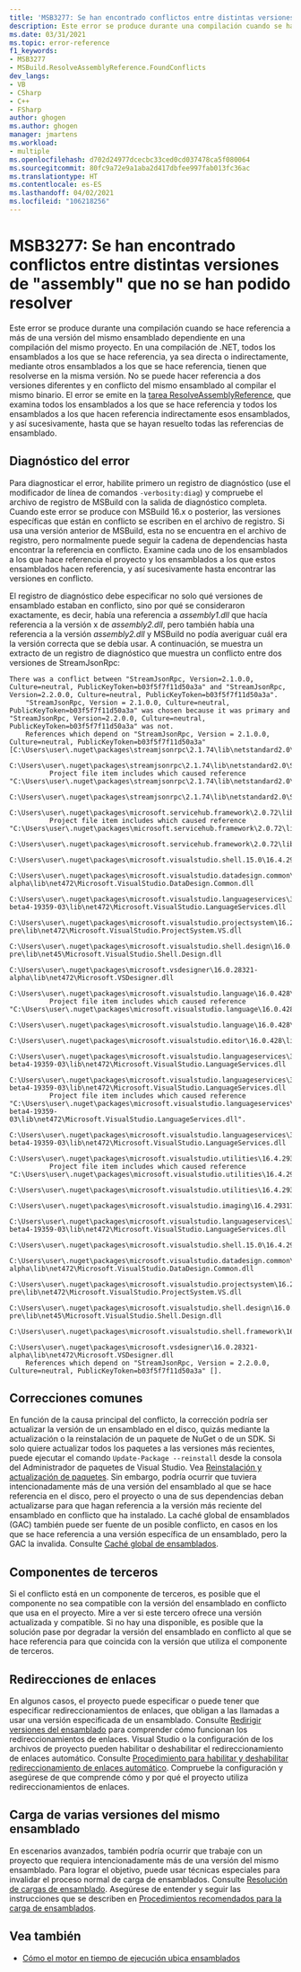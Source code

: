 ```yaml
---
title: 'MSB3277: Se han encontrado conflictos entre distintas versiones de "assembly" que no se han podido resolver.'
description: Este error se produce durante una compilación cuando se hace referencia a más de una versión del mismo ensamblado dependiente en una compilación del mismo proyecto.
ms.date: 03/31/2021
ms.topic: error-reference
f1_keywords:
- MSB3277
- MSBuild.ResolveAssemblyReference.FoundConflicts
dev_langs:
- VB
- CSharp
- C++
- FSharp
author: ghogen
ms.author: ghogen
manager: jmartens
ms.workload:
- multiple
ms.openlocfilehash: d702d24977dcecbc33ced0cd037478ca5f080064
ms.sourcegitcommit: 80fc9a72e9a1aba2d417dbfee997fab013fc36ac
ms.translationtype: HT
ms.contentlocale: es-ES
ms.lasthandoff: 04/02/2021
ms.locfileid: "106218256"
---
```

# <a name="msb3277-found-conflicts-between-different-versions-of-assembly-that-could-not-be-resolved"></a>MSB3277: Se han encontrado conflictos entre distintas versiones de "assembly" que no se han podido resolver

Este error se produce durante una compilación cuando se hace referencia a más de una versión del mismo ensamblado dependiente en una compilación del mismo proyecto. En una compilación de .NET, todos los ensamblados a los que se hace referencia, ya sea directa o indirectamente, mediante otros ensamblados a los que se hace referencia, tienen que resolverse en la misma versión. No se puede hacer referencia a dos versiones diferentes y en conflicto del mismo ensamblado al compilar el mismo binario. El error se emite en la [tarea ResolveAssemblyReference](../resolveassemblyreference-task.md), que examina todos los ensamblados a los que se hace referencia y todos los ensamblados a los que hacen referencia indirectamente esos ensamblados, y así sucesivamente, hasta que se hayan resuelto todas las referencias de ensamblado.

## <a name="diagnosing-the-error"></a>Diagnóstico del error

Para diagnosticar el error, habilite primero un registro de diagnóstico (use el modificador de línea de comandos `-verbosity:diag`) y compruebe el archivo de registro de MSBuild con la salida de diagnóstico completa. Cuando este error se produce con MSBuild 16.x o posterior, las versiones específicas que están en conflicto se escriben en el archivo de registro. Si usa una versión anterior de MSBuild, esta no se encuentra en el archivo de registro, pero normalmente puede seguir la cadena de dependencias hasta encontrar la referencia en conflicto. Examine cada uno de los ensamblados a los que hace referencia el proyecto y los ensamblados a los que estos ensamblados hacen referencia, y así sucesivamente hasta encontrar las versiones en conflicto.

El registro de diagnóstico debe especificar no solo qué versiones de ensamblado estaban en conflicto, sino por qué se consideraron exactamente, es decir, había una referencia a *assembly1.dll* que hacía referencia a la versión x de *assembly2.dll*, pero también había una referencia a la versión *assembly2.dll* y MSBuild no podía averiguar cuál era la versión correcta que se debía usar.  A continuación, se muestra un extracto de un registro de diagnóstico que muestra un conflicto entre dos versiones de StreamJsonRpc:

```output
There was a conflict between "StreamJsonRpc, Version=2.1.0.0, Culture=neutral, PublicKeyToken=b03f5f7f11d50a3a" and "StreamJsonRpc, Version=2.2.0.0, Culture=neutral, PublicKeyToken=b03f5f7f11d50a3a".
    "StreamJsonRpc, Version = 2.1.0.0, Culture=neutral, PublicKeyToken=b03f5f7f11d50a3a" was chosen because it was primary and "StreamJsonRpc, Version=2.2.0.0, Culture=neutral, PublicKeyToken=b03f5f7f11d50a3a" was not.
    References which depend on "StreamJsonRpc, Version = 2.1.0.0, Culture=neutral, PublicKeyToken=b03f5f7f11d50a3a" [C:\Users\user\.nuget\packages\streamjsonrpc\2.1.74\lib\netstandard2.0\StreamJsonRpc.dll].
    C:\Users\user\.nuget\packages\streamjsonrpc\2.1.74\lib\netstandard2.0\StreamJsonRpc.dll
          Project file item includes which caused reference "C:\Users\user\.nuget\packages\streamjsonrpc\2.1.74\lib\netstandard2.0\StreamJsonRpc.dll".
            C:\Users\user\.nuget\packages\streamjsonrpc\2.1.74\lib\netstandard2.0\StreamJsonRpc.dll
        C:\Users\user\.nuget\packages\microsoft.servicehub.framework\2.0.72\lib\netstandard2.0\Microsoft.ServiceHub.Framework.dll
          Project file item includes which caused reference "C:\Users\user\.nuget\packages\microsoft.servicehub.framework\2.0.72\lib\netstandard2.0\Microsoft.ServiceHub.Framework.dll".
            C:\Users\user\.nuget\packages\microsoft.servicehub.framework\2.0.72\lib\netstandard2.0\Microsoft.ServiceHub.Framework.dll
            C:\Users\user\.nuget\packages\microsoft.visualstudio.shell.15.0\16.4.29318.21\lib\net472\Microsoft.VisualStudio.Shell.15.0.dll
            C:\Users\user\.nuget\packages\microsoft.visualstudio.datadesign.common\16.0.28321-alpha\lib\net472\Microsoft.VisualStudio.DataDesign.Common.dll
            C:\Users\user\.nuget\packages\microsoft.visualstudio.languageservices\3.2.0-beta4-19359-03\lib\net472\Microsoft.VisualStudio.LanguageServices.dll
            C:\Users\user\.nuget\packages\microsoft.visualstudio.projectsystem\16.2.133-pre\lib\net472\Microsoft.VisualStudio.ProjectSystem.VS.dll
            C:\Users\user\.nuget\packages\microsoft.visualstudio.shell.design\16.0.28316-pre\lib\net45\Microsoft.VisualStudio.Shell.Design.dll
            C:\Users\user\.nuget\packages\microsoft.vsdesigner\16.0.28321-alpha\lib\net472\Microsoft.VSDesigner.dll
        C:\Users\user\.nuget\packages\microsoft.visualstudio.language\16.0.428\lib\net472\Microsoft.VisualStudio.Language.dll
          Project file item includes which caused reference "C:\Users\user\.nuget\packages\microsoft.visualstudio.language\16.0.428\lib\net472\Microsoft.VisualStudio.Language.dll".
            C:\Users\user\.nuget\packages\microsoft.visualstudio.language\16.0.428\lib\net472\Microsoft.VisualStudio.Language.dll
            C:\Users\user\.nuget\packages\microsoft.visualstudio.editor\16.0.428\lib\net472\Microsoft.VisualStudio.Editor.dll
            C:\Users\user\.nuget\packages\microsoft.visualstudio.languageservices\3.2.0-beta4-19359-03\lib\net472\Microsoft.VisualStudio.LanguageServices.dll
        C:\Users\user\.nuget\packages\microsoft.visualstudio.languageservices\3.2.0-beta4-19359-03\lib\net472\Microsoft.VisualStudio.LanguageServices.dll
          Project file item includes which caused reference "C:\Users\user\.nuget\packages\microsoft.visualstudio.languageservices\3.2.0-beta4-19359-03\lib\net472\Microsoft.VisualStudio.LanguageServices.dll".
            C:\Users\user\.nuget\packages\microsoft.visualstudio.languageservices\3.2.0-beta4-19359-03\lib\net472\Microsoft.VisualStudio.LanguageServices.dll
        C:\Users\user\.nuget\packages\microsoft.visualstudio.utilities\16.4.29317.144\lib\net46\Microsoft.VisualStudio.Utilities.dll
          Project file item includes which caused reference "C:\Users\user\.nuget\packages\microsoft.visualstudio.utilities\16.4.29317.144\lib\net46\Microsoft.VisualStudio.Utilities.dll".
            C:\Users\user\.nuget\packages\microsoft.visualstudio.utilities\16.4.29317.144\lib\net46\Microsoft.VisualStudio.Utilities.dll
            C:\Users\user\.nuget\packages\microsoft.visualstudio.imaging\16.4.29317.144\lib\net472\Microsoft.VisualStudio.Imaging.dll
            C:\Users\user\.nuget\packages\microsoft.visualstudio.languageservices\3.2.0-beta4-19359-03\lib\net472\Microsoft.VisualStudio.LanguageServices.dll
            C:\Users\user\.nuget\packages\microsoft.visualstudio.shell.15.0\16.4.29318.21\lib\net472\Microsoft.VisualStudio.Shell.15.0.dll
            C:\Users\user\.nuget\packages\microsoft.visualstudio.datadesign.common\16.0.28321-alpha\lib\net472\Microsoft.VisualStudio.DataDesign.Common.dll
            C:\Users\user\.nuget\packages\microsoft.visualstudio.projectsystem\16.2.133-pre\lib\net472\Microsoft.VisualStudio.ProjectSystem.VS.dll
            C:\Users\user\.nuget\packages\microsoft.visualstudio.shell.design\16.0.28316-pre\lib\net45\Microsoft.VisualStudio.Shell.Design.dll
            C:\Users\user\.nuget\packages\microsoft.visualstudio.shell.framework\16.4.29318.21\lib\net472\Microsoft.VisualStudio.Shell.Framework.dll
            C:\Users\user\.nuget\packages\microsoft.vsdesigner\16.0.28321-alpha\lib\net472\Microsoft.VSDesigner.dll
    References which depend on "StreamJsonRpc, Version = 2.2.0.0, Culture=neutral, PublicKeyToken=b03f5f7f11d50a3a" [].
```

## <a name="common-fixes"></a>Correcciones comunes

En función de la causa principal del conflicto, la corrección podría ser actualizar la versión de un ensamblado en el disco, quizás mediante la actualización o la reinstalación de un paquete de NuGet o de un SDK. Si solo quiere actualizar todos los paquetes a las versiones más recientes, puede ejecutar el comando `Update-Package --reinstall` desde la consola del Administrador de paquetes de Visual Studio. Vea [Reinstalación y actualización de paquetes](/nuget/consume-packages/reinstalling-and-updating-packages). Sin embargo, podría ocurrir que tuviera intencionadamente más de una versión del ensamblado al que se hace referencia en el disco, pero el proyecto o una de sus dependencias deban actualizarse para que hagan referencia a la versión más reciente del ensamblado en conflicto que ha instalado. La caché global de ensamblados (GAC) también puede ser fuente de un posible conflicto, en casos en los que se hace referencia a una versión específica de un ensamblado, pero la GAC la invalida. Consulte [Caché global de ensamblados](/dotnet/framework/app-domains/gac).

## <a name="third-party-components"></a>Componentes de terceros

Si el conflicto está en un componente de terceros, es posible que el componente no sea compatible con la versión del ensamblado en conflicto que usa en el proyecto. Mire a ver si este tercero ofrece una versión actualizada y compatible. Si no hay una disponible, es posible que la solución pase por degradar la versión del ensamblado en conflicto al que se hace referencia para que coincida con la versión que utiliza el componente de terceros.

## <a name="binding-redirects"></a>Redirecciones de enlaces

En algunos casos, el proyecto puede especificar o puede tener que especificar redireccionamientos de enlaces, que obligan a las llamadas a usar una versión especificada de un ensamblado. Consulte [Redirigir versiones del ensamblado](/dotnet/framework/configure-apps/redirect-assembly-versions) para comprender cómo funcionan los redireccionamientos de enlaces. Visual Studio o la configuración de los archivos de proyecto pueden habilitar o deshabilitar el redireccionamiento de enlaces automático. Consulte [Procedimiento para habilitar y deshabilitar redireccionamiento de enlaces automático](/dotnet/framework/configure-apps/how-to-enable-and-disable-automatic-binding-redirection). Compruebe la configuración y asegúrese de que comprende cómo y por qué el proyecto utiliza redireccionamientos de enlaces.

## <a name="loading-multiple-versions-of-the-same-assembly"></a>Carga de varias versiones del mismo ensamblado

En escenarios avanzados, también podría ocurrir que trabaje con un proyecto que requiera intencionadamente más de una versión del mismo ensamblado. Para lograr el objetivo, puede usar técnicas especiales para invalidar el proceso normal de carga de ensamblados. Consulte [Resolución de cargas de ensamblado](/dotnet/standard/assembly/resolve-loads). Asegúrese de entender y seguir las instrucciones que se describen en [Procedimientos recomendados para la carga de ensamblados](/dotnet/framework/deployment/best-practices-for-assembly-loading).

## <a name="see-also"></a>Vea también

- [Cómo el motor en tiempo de ejecución ubica ensamblados](/dotnet/framework/deployment/how-the-runtime-locates-assemblies)